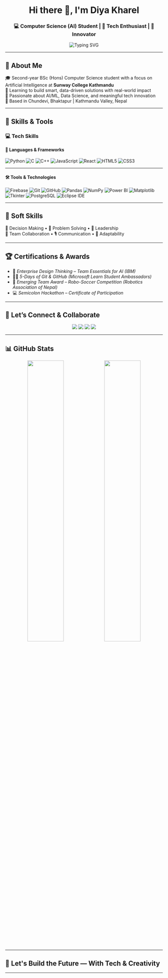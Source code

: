 
<h1 align="center">Hi there 👋, I'm Diya Kharel</h1>
<h3 align="center">💻 Computer Science (AI) Student | 🤖 Tech Enthusiast | 🌟 Innovator</h3>


<p align="center">
  <img src="https://readme-typing-svg.herokuapp.com?font=Fira+Code&weight=500&size=22&duration=4000&pause=1000&color=58A6FF&center=true&vCenter=true&width=435&lines=AI+Explorer+from+Nepal;Web+%26+ML+Enthusiast;Freelance+Content+Creator" alt="Typing SVG" />
</p>


---

## 💫 About Me  
🎓 Second-year BSc (Hons) Computer Science student with a focus on Artificial Intelligence at **Sunway College Kathmandu**  
🌱 Learning to build smart, data-driven solutions with real-world impact  
🌟 Passionate about AI/ML, Data Science, and meaningful tech innovation  
📍 Based in Chundevi, Bhaktapur | Kathmandu Valley, Nepal  

---

## 🔧 Skills & Tools  

### 💻 Tech Skills  

#### 🧠 Languages & Frameworks  
<p>
  <img src="https://img.shields.io/badge/Python-FFD43B?style=for-the-badge&logo=python&logoColor=blue" alt="Python"/>
  <img src="https://img.shields.io/badge/C-00599C?style=for-the-badge&logo=c&logoColor=white" alt="C"/>
  <img src="https://img.shields.io/badge/C++-00599C?style=for-the-badge&logo=c%2B%2B&logoColor=white" alt="C++"/>
  <img src="https://img.shields.io/badge/JavaScript-F7DF1E?style=for-the-badge&logo=javascript&logoColor=black" alt="JavaScript"/>
  <img src="https://img.shields.io/badge/React-20232A?style=for-the-badge&logo=react&logoColor=61DAFB" alt="React"/>
  <img src="https://img.shields.io/badge/HTML5-E34F26?style=for-the-badge&logo=html5&logoColor=white" alt="HTML5"/>
  <img src="https://img.shields.io/badge/CSS3-1572B6?style=for-the-badge&logo=css3&logoColor=white" alt="CSS3"/>
</p>

---

#### 🛠️ Tools & Technologies  
<p>
  <img src="https://img.shields.io/badge/Firebase-ffca28?style=for-the-badge&logo=firebase&logoColor=black" alt="Firebase"/>
  <img src="https://img.shields.io/badge/Git-F05032?style=for-the-badge&logo=git&logoColor=white" alt="Git"/>
  <img src="https://img.shields.io/badge/GitHub-181717?style=for-the-badge&logo=github&logoColor=white" alt="GitHub"/>
  <img src="https://img.shields.io/badge/Pandas-150458?style=for-the-badge&logo=pandas&logoColor=white" alt="Pandas"/>
  <img src="https://img.shields.io/badge/NumPy-013243?style=for-the-badge&logo=numpy&logoColor=white" alt="NumPy"/>
  <img src="https://img.shields.io/badge/Power%20BI-F2C811?style=for-the-badge&logo=powerbi&logoColor=black" alt="Power BI"/>
  <img src="https://img.shields.io/badge/Matplotlib-11557c?style=for-the-badge&logo=plotly&logoColor=white" alt="Matplotlib"/>
  <img src="https://img.shields.io/badge/Tkinter-FF6F00?style=for-the-badge&logo=python&logoColor=white" alt="Tkinter"/>
  <img src="https://img.shields.io/badge/PostgreSQL-4169E1?style=for-the-badge&logo=postgresql&logoColor=white" alt="PostgreSQL"/>
  <img src="https://img.shields.io/badge/Eclipse-2C2255?style=for-the-badge&logo=eclipseide&logoColor=white" alt="Eclipse IDE"/>
</p>

---



## 💬 Soft Skills

🧠 Decision Making • 🧩 Problem Solving • 🎯 Leadership  
👥 Team Collaboration • 🎙 Communication • 🔄 Adaptability  

---

<!-- ## 🌟 Featured Projects

🔹 **Smart Canteen Paying System**  
> RFID-based IoT payment system using ESP32 & Firebase. Includes a clean web dashboard (HTML/CSS/JS) for users and admins.

🔹 **Global Peace Index Analyzer**  
> Python-based data project using Pandas and Quick Sort to rank countries based on peace scores, with visual correlations on GDP, education, etc.

🔹 **Hospital Management System**  
> Desktop GUI app (Python & Tkinter) to manage patients, appointments, illness tracking, and report generation via Matplotlib.

--- -->

## 🏆 Certifications & Awards  
- 🧠 *Enterprise Design Thinking – Team Essentials for AI (IBM)*  
- 👩‍💻 *5-Days of Git & GitHub (Microsoft Learn Student Ambassadors)*  
- 🤖 *Emerging Team Award – Robo-Soccer Competition (Robotics Association of Nepal)*  
- 💻 *Semicolon Hackathon – Certificate of Participation*

---

## 📲 Let’s Connect & Collaborate

<p align="center">
  <a href="mailto:diyakharel3@gmail.com"><img src="https://img.shields.io/badge/Gmail-diyakharel3@gmail.com-D14836?style=for-the-badge&logo=gmail&logoColor=white"/></a>
  <a href="https://www.linkedin.com/in/diyakharel/"><img src="https://img.shields.io/badge/LinkedIn-Diya%20Kharel-blue?style=for-the-badge&logo=linkedin&logoColor=white"/></a>
  <a href="https://www.instagram.com/_diyaahaa__/"><img src="https://img.shields.io/badge/Instagram-@_diyaahaa__-E4405F?style=for-the-badge&logo=instagram&logoColor=white"/></a>
  <a href="https://www.facebook.com/diya.kharel.560"><img src="https://img.shields.io/badge/Facebook-Diya%20Kharel-1877F2?style=for-the-badge&logo=facebook&logoColor=white"/></a>
</p>

---

## 📊 GitHub Stats  

<p align="center">
  <img src="https://github-readme-stats.vercel.app/api?username=Diyakharel1&show_icons=true&theme=tokyonight" width="48%" />
  <img src="https://github-readme-stats.vercel.app/api/top-langs/?username=Diyakharel1&layout=compact&theme=tokyonight" width="48%" />
</p>

---

## 🌈 Let's Build the Future — With Tech & Creativity

---
